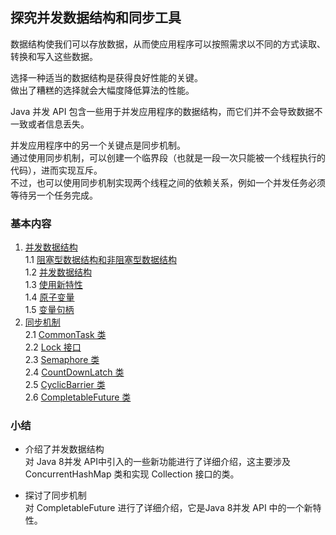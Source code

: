## 探究并发数据结构和同步工具
数据结构使我们可以存放数据，从而使应用程序可以按照需求以不同的方式读取、转换和写入这些数据。  

选择一种适当的数据结构是获得良好性能的关键。  
做出了糟糕的选择就会大幅度降低算法的性能。  

Java 并发 API 包含一些用于并发应用程序的数据结构，而它们并不会导致数据不一致或者信息丢失。

并发应用程序中的另一个关键点是同步机制。  
通过使用同步机制，可以创建一个临界段（也就是一段一次只能被一个线程执行的代码），进而实现互斥。  
不过，也可以使用同步机制实现两个线程之间的依赖关系，例如一个并发任务必须等待另一个任务完成。


### 基本内容
1.	[并发数据结构](C10并发数据结构.md)  
1.1	[阻塞型数据结构和非阻塞型数据结构](C11.阻塞型数据结构和非阻塞型数据结构.md)  
1.2	[并发数据结构](C12.并发数据结构.md)  
1.3	[使用新特性](C13.使用新特性.md)  
1.4	[原子变量](C14.原子变量.md)  
1.5	[变量句柄](C15.变量句柄.md)  
2.	[同步机制](C20同步机制.md)  
2.1	[CommonTask 类](CommonTask.java)  
2.2	[Lock 接口](C22.Lock接口.md)  
2.3	[Semaphore 类](C23.Semaphore类.md)  
2.4	[CountDownLatch 类](C24.CountDownLatch类.md)  
2.5	[CyclicBarrier 类](C25.CyclicBarrier类.md)  
2.6	[CompletableFuture 类](C26.CompletableFuture类.md)  

### 小结
-	介绍了并发数据结构  
对 Java 8并发 API中引入的一些新功能进行了详细介绍，这主要涉及 ConcurrentHashMap 类和实现 Collection 接口的类。

-	探讨了同步机制  
对 CompletableFuture 进行了详细介绍，它是Java 8并发 API 中的一个新特性。
